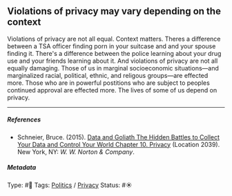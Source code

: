 ## Violations of privacy may vary depending on the context

Violations of privacy are not all equal. Context matters. Theres a difference between a TSA officer finding porn in your suitcase and and your spouse finding it. There's a difference between the police learning about your drug use and your friends learning about it. And violations of privacy are not all equally damaging. Those of us in marginal socioeconomic situations—and marginalized racial, political, ethnic, and religous groups—are effected more. Those who are in powerful postitions who are subject to peoples continued approval are effected more. The lives of some of us depend on privacy. 

---

##### References

* Schneier, Bruce. (2015). [Data and Goliath The Hidden Battles to Collect Your Data and Control Your World Chapter 10. Privacy](Data%20and%20Goliath%20The%20Hidden%20Battles%20to%20Collect%20Your%20Data%20and%20Control%20Your%20World%20Chapter%2010.%20Privacy.md) (Location 2039). New York, NY: *W. W. Norton & Company*. 

##### Metadata

Type: #🔴 
Tags: [Politics](Politics.md) / [Privacy](Privacy.md)
Status: #☀️ 

